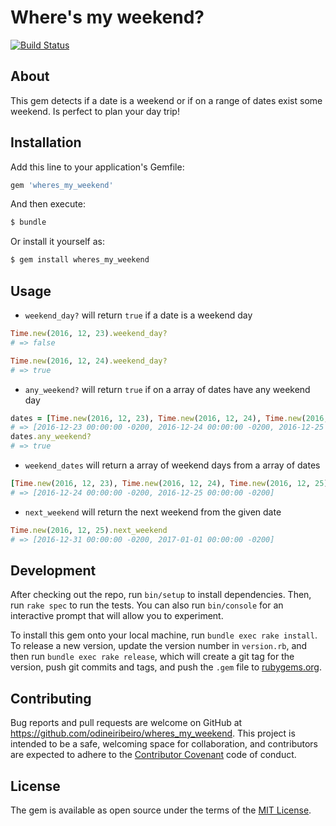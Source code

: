 # Where's my weekend?

[![Build Status](https://travis-ci.org/OdineiRibeiro/wheres_my_weekend.svg?branch=master)](https://travis-ci.org/OdineiRibeiro/wheres_my_weekend)

## About

This gem detects if a date is a weekend or if on a range of dates exist some weekend. Is perfect to plan your day trip!

## Installation

Add this line to your application's Gemfile:

```ruby
gem 'wheres_my_weekend'
```

And then execute:

```bash
$ bundle
```

Or install it yourself as:

```bash
$ gem install wheres_my_weekend
```

## Usage

- `weekend_day?` will return `true` if a date is a weekend day

```ruby
Time.new(2016, 12, 23).weekend_day?
# => false

Time.new(2016, 12, 24).weekend_day?
# => true
```

- `any_weekend?` will return `true` if on a array of dates have any weekend day

```ruby
dates = [Time.new(2016, 12, 23), Time.new(2016, 12, 24), Time.new(2016, 12, 25)]
# => [2016-12-23 00:00:00 -0200, 2016-12-24 00:00:00 -0200, 2016-12-25 00:00:00 -0200]
dates.any_weekend?
# => true
```

- `weekend_dates` will return a array of weekend days from a array of dates

```ruby
[Time.new(2016, 12, 23), Time.new(2016, 12, 24), Time.new(2016, 12, 25)].weekend_dates
# => [2016-12-24 00:00:00 -0200, 2016-12-25 00:00:00 -0200]
```

- `next_weekend` will return the next weekend from the given date

```ruby
Time.new(2016, 12, 25).next_weekend
# => [2016-12-31 00:00:00 -0200, 2017-01-01 00:00:00 -0200]
```

## Development

After checking out the repo, run `bin/setup` to install dependencies. Then, run `rake spec` to run the tests. You can also run `bin/console` for an interactive prompt that will allow you to experiment.

To install this gem onto your local machine, run `bundle exec rake install`. To release a new version, update the version number in `version.rb`, and then run `bundle exec rake release`, which will create a git tag for the version, push git commits and tags, and push the `.gem` file to [rubygems.org](https://rubygems.org).

## Contributing

Bug reports and pull requests are welcome on GitHub at https://github.com/odineiribeiro/wheres_my_weekend. This project is intended to be a safe, welcoming space for collaboration, and contributors are expected to adhere to the [Contributor Covenant](http://contributor-covenant.org) code of conduct.

## License

The gem is available as open source under the terms of the [MIT License](http://opensource.org/licenses/MIT).
